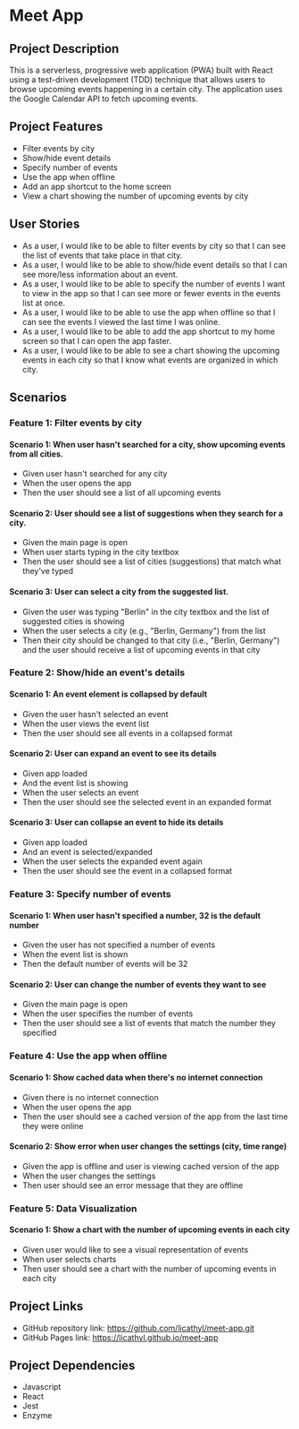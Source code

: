 # Meet App
## Project Description
This is a serverless, progressive web application (PWA) built with React using a test-driven development (TDD) technique that allows users to browse upcoming events happening in a certain city. The application uses the Google Calendar API to fetch upcoming events. 
## Project Features
* Filter events by city
* Show/hide event details
* Specify number of events
* Use the app when offline
* Add an app shortcut to the home screen
* View a chart showing the number of upcoming events by city
## User Stories
* As a user, I would like to be able to filter events by city so that I can see the list of events that take place in that city.
* As a user, I would like to be able to show/hide event details so that I can see more/less information about an event.
* As a user, I would like to be able to specify the number of events I want to view in the app so that I can see more or fewer events in the events list at once.
* As a user, I would like to be able to use the app when offline so that I can see the events I viewed the last time I was online.
* As a user, I would like to be able to add the app shortcut to my home screen so that I can open the app faster.
* As a user, I would like to be able to see a chart showing the upcoming events in each city so that I know what events are organized in which city.
## Scenarios
### Feature 1: Filter events by city
#### Scenario 1: When user hasn't searched for a city, show upcoming events from all cities.
* Given user hasn't searched for any city
* When the user opens the app
* Then the user should see a list of all upcoming events
#### Scenario 2: User should see a list of suggestions when they search for a city.
* Given the main page is open
* When user starts typing in the city textbox
* Then the user should see a list of cities (suggestions) that match what they've typed
#### Scenario 3: User can select a city from the suggested list.
* Given the user was typing "Berlin" in the city textbox and the list of suggested cities is showing
* When the user selects a city (e.g., "Berlin, Germany") from the list
* Then their city should be changed to that city (i.e., "Berlin, Germany") and the user should receive a list of upcoming events in that city
### Feature 2: Show/hide an event's details
#### Scenario 1: An event element is collapsed by default
* Given the user hasn't selected an event
* When the user views the event list
* Then the user should see all events in a collapsed format
#### Scenario 2: User can expand an event to see its details
* Given app loaded
* And the event list is showing
* When the user selects an event
* Then the user should see the selected event in an expanded format
#### Scenario 3: User can collapse an event to hide its details
* Given app loaded
* And an event is selected/expanded
* When the user selects the expanded event again
* Then the user should see the event in a collapsed format
### Feature 3: Specify number of events
#### Scenario 1: When user hasn't specified a number, 32 is the default number
* Given the user has not specified a number of events
* When the event list is shown
* Then the default number of events will be 32
#### Scenario 2: User can change the number of events they want to see
* Given the main page is open
* When the user specifies the number of events
* Then the user should see a list of events that match the number they specified
### Feature 4: Use the app when offline
#### Scenario 1: Show cached data when there's no internet connection
* Given there is no internet connection
* When the user opens the app
* Then the user should see a cached version of the app from the last time they were online
#### Scenario 2: Show error when user changes the settings (city, time range)
* Given the app is offline and user is viewing cached version of the app
* When the user changes the settings
* Then user should see an error message that they are offline
### Feature 5: Data Visualization
#### Scenario 1: Show a chart with the number of upcoming events in each city
* Given user would like to see a visual representation of events
* When user selects charts
* Then user should see a chart with the number of upcoming events in each city
## Project Links
* GitHub repository link: https://github.com/licathyl/meet-app.git
* GitHub Pages link: https://licathyl.github.io/meet-app
## Project Dependencies
* Javascript
* React
* Jest
* Enzyme

